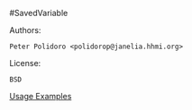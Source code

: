 #SavedVariable

Authors:

    Peter Polidoro <polidorop@janelia.hhmi.org>

License:

    BSD


[Usage Examples](./examples)

